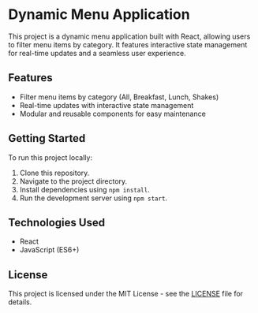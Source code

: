 # Dynamic Menu Application

This project is a dynamic menu application built with React, allowing users to filter menu items by category. It features interactive state management for real-time updates and a seamless user experience.

## Features

- Filter menu items by category (All, Breakfast, Lunch, Shakes)
- Real-time updates with interactive state management
- Modular and reusable components for easy maintenance

## Getting Started

To run this project locally:

1. Clone this repository.
2. Navigate to the project directory.
3. Install dependencies using `npm install`.
4. Run the development server using `npm start`.

## Technologies Used

- React
- JavaScript (ES6+)

## License

This project is licensed under the MIT License - see the [LICENSE](LICENSE) file for details.
